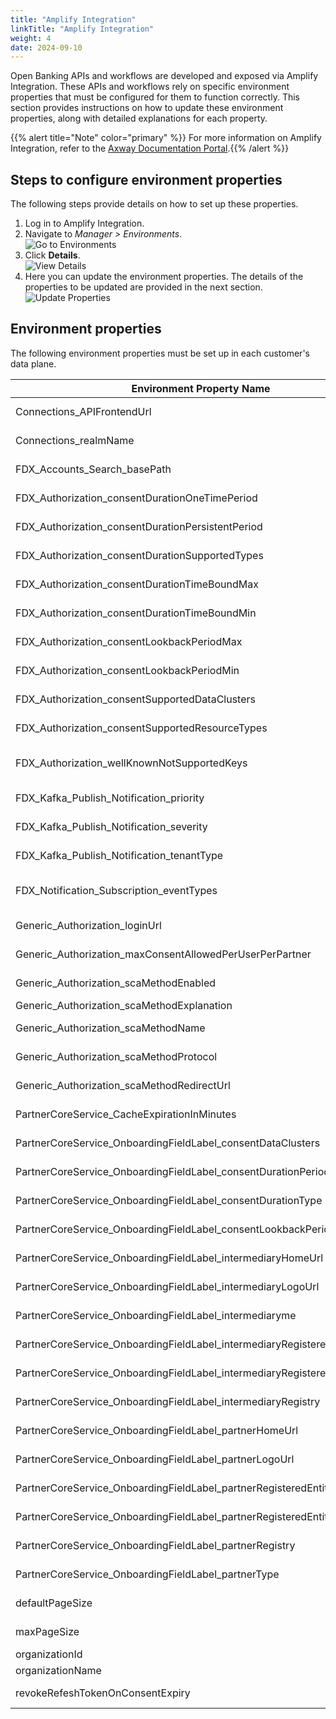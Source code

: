 ```yaml
---
title: "Amplify Integration"
linkTitle: "Amplify Integration"
weight: 4
date: 2024-09-10
---
```


Open Banking APIs and workflows are developed and exposed via Amplify Integration. These APIs and workflows rely on specific environment properties that must be configured for them to function correctly. This section provides instructions on how to update these environment properties, along with detailed explanations for each property.

{{% alert title="Note" color="primary" %}} For more information on Amplify Integration, refer to the [Axway Documentation Portal](https://docs.axway.com/bundle/amplify_integration/page/amplify_integration_guide.html).{{% /alert %}}

## Steps to configure environment properties

The following steps provide details on how to set up these properties.

1. Log in to Amplify Integration.
2. Navigate to *Manager > Environments*. <br />
   ![Go to Environments](/Images/AI-Manager-Environments.png)
3. Click **Details**. <br />
   ![View Details](/Images/AI-Env-Property-Details.png)
4. Here you can update the environment properties. The details of the properties to be updated are provided in the next section.
   ![Update Properties](/Images/AI-Update-Environment-Properties.png)

## Environment properties

The following environment properties must be set up in each customer's data plane.

| Environment Property Name                                                | Description  |
|--------------------------------------------------------------------------|--------------|
| Connections_APIFrontendUrl                                               | URL to access the FDX APIs <br />**Example**:`https://griffin-design.openbanking.example.net:4443/`   |
| Connections_realmName                                                    | Realm Name in the authorization server representing customer tenant <br />**Example**: griffin-design |
| FDX_Accounts_Search_basePath                                             | Basepath of the FDX Accounts API <br />**Default**: /fdx/v6/core/accounts                             |
| FDX_Authorization_consentDurationOneTimePeriod                           | Default duration value (in days) for ONE_TIME consent <br />**Default**: 1                            |
| FDX_Authorization_consentDurationPersistentPeriod                        | Default long time duration of PERSISTENT consent <br />**Default**: 36525                             |
| FDX_Authorization_consentDurationSupportedTypes                          | Supported duration types of consent <br />**Default**: TIME_BOUND,ONE_TIME,PERSISTENT                 |
| FDX_Authorization_consentDurationTimeBoundMax                            | Maximum allowed duration period (in days) for TIME_BOUND consent <br />**Default**: 365               |
| FDX_Authorization_consentDurationTimeBoundMin                            | Minimum allowed duration period (in days) for TIME_BOUND consent <br />**Default**: 5                 |
| FDX_Authorization_consentLookbackPeriodMax                               | Maximum allowed lookback period (in days) for which historical data may be requested; measured from request time, not grant time <br />**Default**: 90 |
| FDX_Authorization_consentLookbackPeriodMin                               | Minimum allowed lookback period (in days) for which historical data may be requested; measured from request time, not grant time <br />**Default**: 1  |
| FDX_Authorization_consentSupportedDataClusters                           | Supported enumerations or types of the clusters of data elements that can be requested in a consent grant <br />**Default**: ACCOUNT_BASIC,ACCOUNT_DETAILED,TRANSACTIONS,STATEMENTS,CUSTOMER_CONTACT,CUSTOMER_PERSONAL,INVESTMENTS,PAYMENT_SUPPORT |
| FDX_Authorization_consentSupportedResourceTypes                          | Types of resources that can be requested and for which consent can be given <br />**Default**: ACCOUNT |
| FDX_Authorization_wellKnownNotSupportedKeys                              | The keys of a well known URI's response coming from the authorization server that need to be suppressed before sending the response <br />**Default**: introspection_endpoint,userinfo_endpoint,end_session_endpoint,check_session_iframe,device_authorization_endpoint,backchannel_authentication_endpoint,registration_endpoint |
| FDX_Kafka_Publish_Notification_priority                                  | Priority level of the logged events <br />**Default**: MEDIUM                                        |
| FDX_Kafka_Publish_Notification_severity                                  | Severity level of the logged events <br />**Default**: INFO                                          |
| FDX_Kafka_Publish_Notification_tenantType                                | Type of the tenant <br />**Default**: DATA_PROVIDER                                                  |
| FDX_Notification_Subscription_eventTypes                                 | Supported event types for subscription <br />**Default**: CONSENT_PARTIALLY_AUTHORIZED,CONSENT_AUTHORIZED,CONSENT_REJECTED,CONSENT_ON_HOLD,CONSENT_CONSUMED,CONSENT_EXPIRED,CONSENT_MODIFIED |
| Generic_Authorization_loginUrl                                           | Login url of the authorization server <br />**Example**: `https://auth.openbanking.example.net/realms/griffin-design/protocol/openid-connect/auth`|
| Generic_Authorization_maxConsentAllowedPerUserPerPartner                 | Maximum number of allowed consents per user per partner <br />**Default**: 10                         |
| Generic_Authorization_scaMethodEnabled                                   | If strong customer authentication is enabled <br />**Default**: TRUE                                  |
| Generic_Authorization_scaMethodExplanation                               | Description of the SCA method used                                                                |
| Generic_Authorization_scaMethodName                                      | SCA method name <br />**Default**: Keycloak Redirection                                               |
| Generic_Authorization_scaMethodProtocol                                  | SCA method protocol <br />**Default**: REDIRECT                                                       |
| Generic_Authorization_scaMethodRedirectUrl                               | SCA method redirect URL <br />**Example**: `https://auth.openbanking.example.net/realms/griffin-design/protocol/openid-connect/auth` |
| PartnerCoreService_CacheExpirationInMinutes                              | Cache expiration time in minutes <br />**Default**: 10                                                |
| PartnerCoreService_OnboardingFieldLabel_consentDataClusters              | Field from the onboarding portal that maps to data clusters <br />**Default**: Scope                  |
| PartnerCoreService_OnboardingFieldLabel_consentDurationPeriod            | Field from the partner onboarding portal that maps to consent duration period <br />**Default**: Duration Period  |
| PartnerCoreService_OnboardingFieldLabel_consentDurationType              | Field from the onboarding portal that maps to consent duration type <br />**Default**: Duration Type  |
| PartnerCoreService_OnboardingFieldLabel_consentLookbackPeriod            | Field from the onboarding portal that maps to consent lookback period <br />**Default**: Lookback Period          |
| PartnerCoreService_OnboardingFieldLabel_intermediaryHomeUrl              | Field from the onboarding portal that maps to intermediary uri <br />**Default**: Intermediary URI    |
| PartnerCoreService_OnboardingFieldLabel_intermediaryLogoUrl              | Field from the onboarding portal that maps to intermediary logo uri <br />**Default**: Intermediary Logo URI      |
| PartnerCoreService_OnboardingFieldLabel_intermediaryme                   | Field from the onboarding portal that maps to intermediary name <br />**Default**: Intermediary Name  |
| PartnerCoreService_OnboardingFieldLabel_intermediaryRegisteredEntityId   | Field from the onboarding portal that maps to intermediary registered entity id <br />**Default**: Intermediary Registered Entity Id |
| PartnerCoreService_OnboardingFieldLabel_intermediaryRegisteredEntityName | Field from the onboarding portal that maps to intermediary registered entity name <br />**Default**: Intermediary Registered Entity Name |
| PartnerCoreService_OnboardingFieldLabel_intermediaryRegistry             | Field from the onboarding portal that maps to intermediary registry <br />**Default**: Intermediary Registry      |
| PartnerCoreService_OnboardingFieldLabel_partnerHomeUrl                   | Field from the onboarding portal that maps to partner home url <br />**Default**: Website             |
| PartnerCoreService_OnboardingFieldLabel_partnerLogoUrl                   | Field from the onboarding portal that maps to logo uri <br />**Default**: Logo URI                    |
| PartnerCoreService_OnboardingFieldLabel_partnerRegisteredEntityId        | Field from the onboarding portal that maps to partner registered entity id <br />**Default**: Registered Entity Id |
| PartnerCoreService_OnboardingFieldLabel_partnerRegisteredEntityName      | Field from the onboarding portal that maps to registered entity name <br />**Default**: Registered Entity Name     |
| PartnerCoreService_OnboardingFieldLabel_partnerRegistry                  | Field from the onboarding portal that maps to partner registry <br />**Default**: Registry                         |
| PartnerCoreService_OnboardingFieldLabel_partnerType                      | Field from the onboarding portal that maps to partner type <br />**Default**: Entity Type                          |
| defaultPageSize                                                          | Default number of records in a single page <br />**Default**: 10                                      |
| maxPageSize                                                              | Maximum allowed number of records in a single page <br />**Default**: 100                             |
| organizationId                                                           | Organization identifier of the customer from market place                                         |
| organizationName                                                         | Organization name of the customer from market place                                               |
| revokeRefeshTokenOnConsentExpiry                                         | If refresh token needs to be revoked if consent expires <br />**Default**: TRUE                       |
